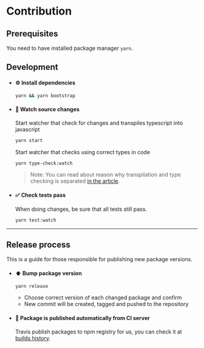 # Contribution

## Prerequisites

You need to have installed package manager `yarn`.

## Development

* #### ⚙️ Install dependencies

    ```sh
    yarn && yarn bootstrap
    ```

* #### 🔎 Watch source changes

    Start watcher that check for changes and transpiles typescript into javascript

    ```sh
    yarn start
    ```

    Start watcher that checks using correct types in code

    ```sh
    yarn type-check:watch
    ```

    > Note: You can read about reason why transpilation and type checking is separated [in the article](https://iamturns.com/typescript-babel/).

* #### ✅ Check tests pass

    When doing changes, be sure that all tests still pass.

    ```sh
    yarn test:watch
    ```

---

## Release process

This is a guide for those responsible for publishing new package versions.

* #### ⬆️ Bump package version
    ```sh
    yarn release
    ```

    * Choose correct version of each changed package and confirm
    * New commit will be created, tagged and pushed to the repository 

* #### 🚀 Package is published automatically from CI server

    Travis publish packages to npm registry for us, you can check it at [builds history](https://travis-ci.com/AckeeCZ/resizin-js/builds).
